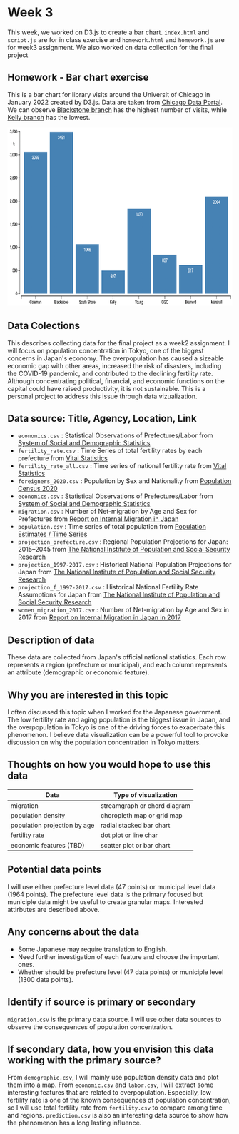 # Week 3
This week, we worked on D3.js to create a bar chart. `index.html` and `script.js` are for in class exercise and `homework.html` and `homework.js` are for week3 assignment. We also worked on data collection for the final project  

## Homework - Bar chart exercise
This is a bar chart for library visits around the Universit of Chicago in January 2022 created by D3.js. Data are taken from [Chicago Data Portal](https://data.cityofchicago.org/Education/Libraries-2022-Visitors-by-Location/ykhx-yxn9). We can observe [Blackstone branch](https://www.chipublib.org/locations/12/) has the highest number of visits, while [Kelly branch](https://www.chipublib.org/locations/40/) has the lowest.  


<img src="homework.png" alt="bar chart" width="800" height="400"/>

## Data Colections

This describes collecting data for the final project as a week2 assignment. I will focus on population concentration in Tokyo, one of the biggest concerns in Japan's economy. The overpopulation has caused a sizeable economic gap with other areas, increased the risk of disasters, including the COVID-19 pandemic, and contributed to the declining fertility rate. Although concentrating political, financial, and economic functions on the capital could have raised productivity, it is not sustainable. This is a personal project to address this issue through data vizualization.

## Data source: Title, Agency, Location, Link

- `economics.csv` : Statistical Observations of Prefectures/Labor from [System of Social and Demographic Statistics](https://www.e-stat.go.jp/en/stat-search/files?page=1&layout=datalist&toukei=00200502&tstat=000001162826&cycle=0&year=20220&month=0&tclass1=000001162827&stat_infid=000032169057&tclass2val=0)
- `fertility_rate.csv` : Time Series of total fertility rates by each prefecture from [Vital Statistics](https://www.e-stat.go.jp/en/stat-search/files?page=1&layout=datalist&toukei=00450011&tstat=000001028897&cycle=7&year=20200&month=0&tclass1=000001053058&tclass2=000001053061&tclass3=000001053064&stat_infid=000032118531&result_back=1&tclass4val=0)
- `fertility_rate_all.csv` : Time series of national fertility rate from [Vital Statistics](https://www.mhlw.go.jp/toukei/saikin/hw/jinkou/kakutei21/index.html)
- `foreigners_2020.csv` : Population by Sex and Nationality from [Population Census 2020](https://www.e-stat.go.jp/en/dbview?sid=0003445244)
- `economics.csv` : Statistical Observations of Prefectures/Labor from [System of Social and Demographic Statistics](https://www.e-stat.go.jp/en/stat-search/files?page=1&layout=datalist&toukei=00200502&tstat=000001162826&cycle=0&year=20220&month=0&tclass1=000001162827&stat_infid=000032169057&tclass2val=0)
- `migration.csv` : Number of Net-migration by Age and Sex for Prefectures from [Report on Internal Migration in Japan](https://www.e-stat.go.jp/en/stat-search/files?page=1&layout=datalist&toukei=00200523&tstat=000000070001&cycle=7&year=20210&month=0&tclass1=000001148746&stat_infid=000032163826&result_back=1&tclass2val=0)
- `population.csv` : Time series of total population from [Population Estimates / Time Series](https://www.e-stat.go.jp/en/stat-search/files?page=1&layout=datalist&toukei=00200524&tstat=000000090001&cycle=0&tclass1=000000090004&tclass2=000001051180&stat_infid=000013168601&cycle_facet=tclass1%3Acycle&tclass3val=0)
- `projection_prefecture.csv` : Regional Population Projections for Japan: 2015–2045 from [The National Institute of Population and Social Security Research](https://www.ipss.go.jp/pp-shicyoson/j/shicyoson18/t-page.asp)
- `projection_1997-2017.csv` : Historical National Population Projections for Japan from [The National Institute of Population and Social Security Research](https://www.ipss.go.jp/index-e.asp)
- `projection_f_1997-2017.csv` : Historical National Fertility Rate Assumptions for Japan from [The National Institute of Population and Social Security Research](https://www.ipss.go.jp/index-e.asp)
- `women_migration_2017.csv` : Number of Net-migration by Age and Sex in 2017 from [Report on Internal Migration in Japan in 2017](https://www.e-stat.go.jp/en/dbview?sid=0003211022)

## Description of data

These data are collected from Japan's official national statistics. Each row represents a region (prefecture or municipal), and each column represents an attribute (demographic or economic feature).

## Why you are interested in this topic

I often discussed this topic when I worked for the Japanese government. The low fertility rate and aging population is the biggest issue in Japan, and the overpopulation in Tokyo is one of the driving forces to exacerbate this phenomenon. I believe data visualization can be a powerful tool to provoke discussion on why the population concentration in Tokyo matters.

## Thoughts on how you would hope to use this data

| Data                         | Type of visualization        |
| ---------------------------- | ---------------------------- |
| migration                    | streamgraph or chord diagram |
| population density           | choropleth map or grid map   |
| population projection by age | radial stacked bar chart     |
| fertility rate               | dot plot or line char        |
| economic features (TBD)      | scatter plot or bar chart    |

## Potential data points

I will use either prefecture level data (47 points) or municipal level data (1964 points). The prefecture level data is the primary focused but municiple data might be useful to create granular maps. Interested attirbutes are described above.

## Any concerns about the data

- Some Japanese may require translation to English.
- Need further investigation of each feature and choose the important ones.
- Whether should be prefecture level (47 data points) or municiple level (1300 data points).

## Identify if source is primary or secondary

`migration.csv` is the primary data source. I will use other data sources to observe the consequences of population concentration.

## If secondary data, how you envision this data working with the primary source?

From `demographic.csv`, I will mainly use population density data and plot them into a map. From `economic.csv` and `labor.csv`, I will extract some interesting features that are related to overpopulation. Especially, low fertility rate is one of the known consequences of population concentration, so I will use total fertility rate from `fertility.csv` to compare among time and regions. `prediction.csv` is also an interesting data source to show how the phenomenon has a long lasting influence.
